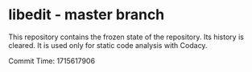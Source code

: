 # libedit - master branch

This repository contains the frozen state of the repository.
Its history is cleared. It is used only for static code
analysis with Codacy.

Commit Time: 1715617906